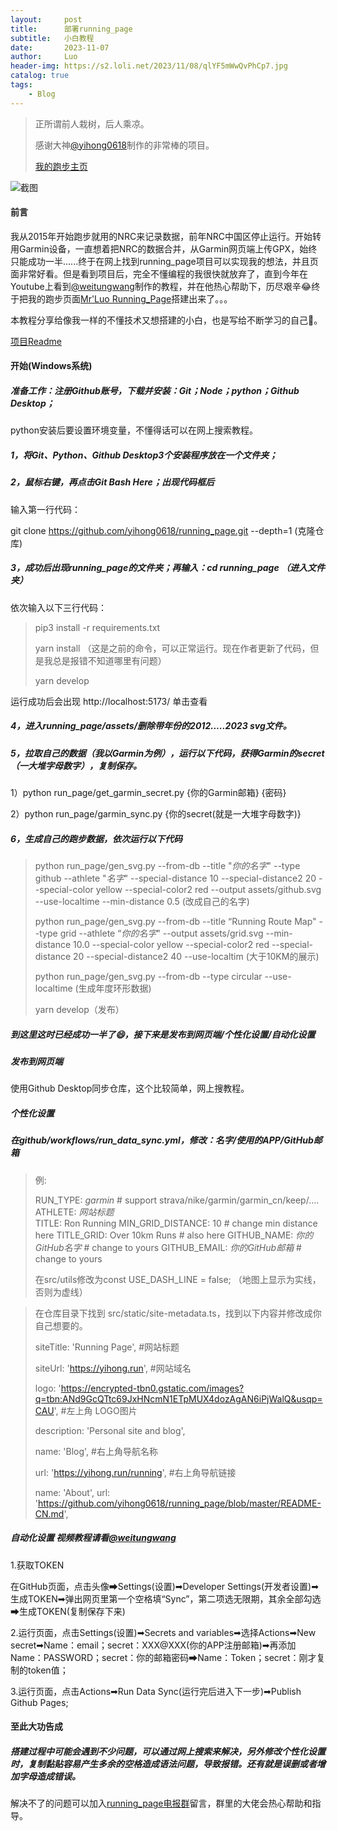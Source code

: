 ```yaml
---
layout:     post
title:      部署running_page
subtitle:   小白教程
date:       2023-11-07
author:     Luo
header-img: https://s2.loli.net/2023/11/08/qlYF5mWwQvPhCp7.jpg
catalog: true
tags:
    - Blog
---
```


> 正所谓前人栽树，后人乘凉。
> 
> 感谢大神[@yihong0618](https://github.com/yihong0618/running_page)制作的非常棒的项目。
> 
> [我的跑步主页](https://mrluoh.github.io/running_page/)

![截图](https://s2.loli.net/2023/11/08/7FxwEGerilqSpKC.jpg)

#### 前言
我从2015年开始跑步就用的NRC来记录数据，前年NRC中国区停止运行。开始转用Garmin设备，一直想着把NRC的数据合并，从Garmin网页端上传GPX，始终只能成功一半......终于在网上找到running_page项目可以实现我的想法，并且页面非常好看。但是看到项目后，完全不懂编程的我很快就放弃了，直到今年在Youtube上看到[@weitungwang](https://www.youtube.com/watch?v=reLiY9p8EJk)制作的教程，并在他热心帮助下，历尽艰辛😂终于把我的跑步页面[Mr'Luo Running_Page](https://mrluoh.github.io/running_page/)搭建出来了。。。

本教程分享给像我一样的不懂技术又想搭建的小白，也是写给不断学习的自己💪。

[项目Readme](https://github.com/yihong0618/running_page/blob/master/README-CN.md) 

#### 开始(Windows系统)

##### 准备工作：注册Github账号，下载并安装：Git；Node；python；Github Desktop；
python安装后要设置环境变量，不懂得话可以在网上搜索教程。

##### 1，将Git、Python、Github Desktop3个安装程序放在一个文件夹；

##### 2，鼠标右键，再点击Git Bash Here；出现代码框后

输入第一行代码：

git clone https://github.com/yihong0618/running_page.git --depth=1  (克隆仓库)

##### 3，成功后出现running_page的文件夹；再输入：cd running_page （进入文件夹）

依次输入以下三行代码：

> pip3 install -r requirements.txt
>
> yarn install  （这是之前的命令，可以正常运行。现在作者更新了代码，但是我总是报错不知道哪里有问题）
>
> yarn develop 

运行成功后会出现 http://localhost:5173/ 单击查看

##### 4，进入running_page/assets/删除带年份的2012.....2023 svg文件。

##### 5，拉取自己的数据（我以Garmin为例），运行以下代码，获得Garmin的secret（一大堆字母数字），复制保存。

1）python run_page/get_garmin_secret.py {你的Garmin邮箱} {密码} 

2）python run_page/garmin_sync.py {你的secret(就是一大堆字母数字)}

##### 6，生成自己的跑步数据，依次运行以下代码

> python run_page/gen_svg.py --from-db --title "*你的名字*" --type github --athlete "*名字*" --special-distance 10 --special-distance2 20 --special-color yellow --special-color2 red --output assets/github.svg --use-localtime --min-distance 0.5  (改成自己的名字) 
>
> python run_page/gen_svg.py --from-db --title “Running Route Map" --type grid --athlete “*你的名字*"  --output assets/grid.svg --min-distance 10.0 --special-color yellow --special-color2 red --special-distance 20 --special-distance2 40 --use-localtim (大于10KM的展示) 
>
> python run_page/gen_svg.py --from-db --type circular --use-localtime (生成年度环形数据)
>
> yarn develop（发布） 

##### **到这里这时已经成功一半了😄，接下来是发布到网页端/个性化设置/自动化设置**

##### 发布到网页端

使用Github Desktop同步仓库，这个比较简单，网上搜教程。

##### 个性化设置

##### 在github/workflows/run_data_sync.yml，修改：名字/使用的APP/GitHub邮箱

> 例:
>
>RUN_TYPE: *garmin* # support strava/nike/garmin/garmin_cn/keep/....  
  ATHLETE: *网站标题*  
  TITLE: Ron Running
  MIN_GRID_DISTANCE: 10            # change min distance here
  TITLE_GRID: Over 10km Runs       # also here
  GITHUB_NAME: *你的GitHub名字*     # change to yours
  GITHUB_EMAIL: *你的GitHub邮箱*  # change to yours
>
> 在src/utils修改为const USE_DASH_LINE = false; （地图上显示为实线，否则为虚线）

> 在仓库目录下找到 src/static/site-metadata.ts，找到以下内容并修改成你自己想要的。
>
> siteTitle: 'Running Page', #网站标题
>
> siteUrl: 'https://yihong.run', #网站域名
>
> logo: 'https://encrypted-tbn0.gstatic.com/images?q=tbn:ANd9GcQTtc69JxHNcmN1ETpMUX4dozAgAN6iPjWalQ&usqp=CAU', #左上角 LOGO图片
>
> description: 'Personal site and blog',
>
> name: 'Blog', #右上角导航名称
>
> url: 'https://yihong.run/running', #右上角导航链接
>
> name: 'About', url: 'https://github.com/yihong0618/running_page/blob/master/README-CN.md',


##### 自动化设置 视频教程请看[@weitungwang](https://www.youtube.com/watch?v=reLiY9p8EJk)

1.获取TOKEN

在GitHub页面，点击头像➡Settings(设置)➡Developer Settings(开发者设置)➡生成TOKEN➡弹出网页里第一个空格填“Sync”，第二项选无限期，其余全部勾选➡生成TOKEN(复制保存下来)

2.运行页面，点击Settings(设置)➡Secrets and variables➡选择Actions➡New secret➡Name：email；secret：XXX@XXX(你的APP注册邮箱)➡再添加Name：PASSWORD；secret：你的邮箱密码➡Name：Token；secret：刚才复制的token值；

3.运行页面，点击Actions➡Run Data Sync(运行完后进入下一步)➡Publish Github Pages;

#### 至此大功告成

##### 搭建过程中可能会遇到不少问题，可以通过网上搜索来解决，另外修改个性化设置时，复制黏贴容易产生多余的空格造成语法问题，导致报错。还有就是误删或者增加字母造成错误。

解决不了的问题可以加入[running_page电报群](https://t.me/running_page)留言，群里的大佬会热心帮助和指导。
